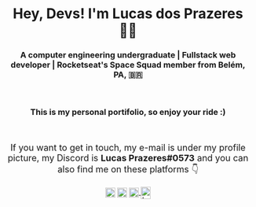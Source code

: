 <h1 align="center">Hey, Devs! I'm Lucas dos Prazeres 👨‍🚀</h1>
<h3 align="center">A computer engineering undergraduate | Fullstack web developer | Rocketseat's Space Squad member from Belém, PA, 🇧🇷</h3>

<br/>

<h3 align="center">This is my personal portifolio, so enjoy your ride :)</h3 align="center">

<br/>

<p style="font-size: 18px;text-align:center">If you want to get in touch, my e-mail is under my profile picture, my Discord is <strong>Lucas Prazeres#0573</strong> and you can also find me on these platforms 👇</p>

<p align="center">
<a href="https://linkedin.com/in/lucas-prazeres" target="blank"><img align="center" src="https://cdn.jsdelivr.net/npm/simple-icons@3.0.1/icons/linkedin.svg" alt="lucas-prazeres" height="20" width="20" /></a>
<a href="https://instagram.com/_lucascprazeres" target="blank"><img align="center" src="https://cdn.jsdelivr.net/npm/simple-icons@3.0.1/icons/instagram.svg" alt="_lucascprazeres" height="20" width="20" /></a>
<a href="https://medium.com/lucascprazeres" target="blank"><img align="center" src="https://cdn.jsdelivr.net/npm/simple-icons@3.0.1/icons/medium.svg" alt="lucascprazeres" height="20" width="20" /><a href="https://dev.to/lucascprazeres">
<img align="center" src="https://d2fltix0v2e0sb.cloudfront.net/dev-badge.svg" alt="bravemaster619's DEV Profile" height="25" width="20">
</a>
</a>
</p>

